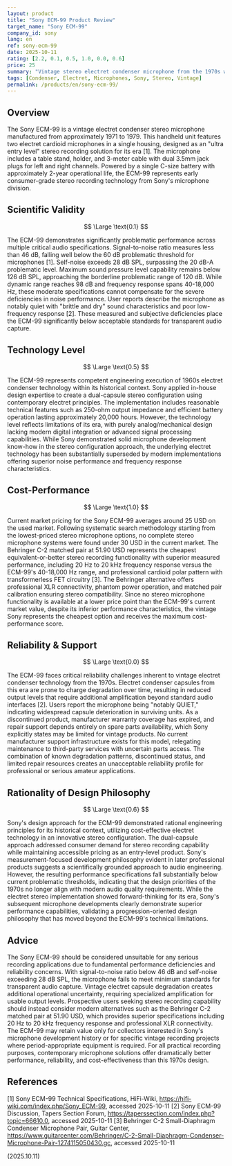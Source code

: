 ```yaml
---
layout: product
title: "Sony ECM-99 Product Review"
target_name: "Sony ECM-99"
company_id: sony
lang: en
ref: sony-ecm-99
date: 2025-10-11
rating: [2.2, 0.1, 0.5, 1.0, 0.0, 0.6]
price: 25
summary: "Vintage stereo electret condenser microphone from the 1970s with significant performance limitations and reliability concerns"
tags: [Condenser, Electret, Microphones, Sony, Stereo, Vintage]
permalink: /products/en/sony-ecm-99/
---
```

## Overview

The Sony ECM-99 is a vintage electret condenser stereo microphone manufactured from approximately 1971 to 1979. This handheld unit features two electret cardioid microphones in a single housing, designed as an "ultra entry level" stereo recording solution for its era [1]. The microphone includes a table stand, holder, and 3-meter cable with dual 3.5mm jack plugs for left and right channels. Powered by a single C-size battery with approximately 2-year operational life, the ECM-99 represents early consumer-grade stereo recording technology from Sony's microphone division.

## Scientific Validity

$$ \Large \text{0.1} $$

The ECM-99 demonstrates significantly problematic performance across multiple critical audio specifications. Signal-to-noise ratio measures less than 46 dB, falling well below the 60 dB problematic threshold for microphones [1]. Self-noise exceeds 28 dB SPL, surpassing the 20 dB-A problematic level. Maximum sound pressure level capability remains below 126 dB SPL, approaching the borderline problematic range of 120 dB. While dynamic range reaches 98 dB and frequency response spans 40-18,000 Hz, these moderate specifications cannot compensate for the severe deficiencies in noise performance. User reports describe the microphone as notably quiet with "brittle and dry" sound characteristics and poor low-frequency response [2]. These measured and subjective deficiencies place the ECM-99 significantly below acceptable standards for transparent audio capture.

## Technology Level

$$ \Large \text{0.5} $$

The ECM-99 represents competent engineering execution of 1960s electret condenser technology within its historical context. Sony applied in-house design expertise to create a dual-capsule stereo configuration using contemporary electret principles. The implementation includes reasonable technical features such as 250-ohm output impedance and efficient battery operation lasting approximately 20,000 hours. However, the technology level reflects limitations of its era, with purely analog/mechanical design lacking modern digital integration or advanced signal processing capabilities. While Sony demonstrated solid microphone development know-how in the stereo configuration approach, the underlying electret technology has been substantially superseded by modern implementations offering superior noise performance and frequency response characteristics.

## Cost-Performance

$$ \Large \text{1.0} $$

Current market pricing for the Sony ECM-99 averages around 25 USD on the used market. Following systematic search methodology starting from the lowest-priced stereo microphone options, no complete stereo microphone systems were found under 30 USD in the current market. The Behringer C-2 matched pair at 51.90 USD represents the cheapest equivalent-or-better stereo recording functionality with superior measured performance, including 20 Hz to 20 kHz frequency response versus the ECM-99's 40-18,000 Hz range, and professional cardioid polar pattern with transformerless FET circuitry [3]. The Behringer alternative offers professional XLR connectivity, phantom power operation, and matched pair calibration ensuring stereo compatibility. Since no stereo microphone functionality is available at a lower price point than the ECM-99's current market value, despite its inferior performance characteristics, the vintage Sony represents the cheapest option and receives the maximum cost-performance score.

## Reliability & Support

$$ \Large \text{0.0} $$

The ECM-99 faces critical reliability challenges inherent to vintage electret condenser technology from the 1970s. Electret condenser capsules from this era are prone to charge degradation over time, resulting in reduced output levels that require additional amplification beyond standard audio interfaces [2]. Users report the microphone being "notably QUIET," indicating widespread capsule deterioration in surviving units. As a discontinued product, manufacturer warranty coverage has expired, and repair support depends entirely on spare parts availability, which Sony explicitly states may be limited for vintage products. No current manufacturer support infrastructure exists for this model, relegating maintenance to third-party services with uncertain parts access. The combination of known degradation patterns, discontinued status, and limited repair resources creates an unacceptable reliability profile for professional or serious amateur applications.

## Rationality of Design Philosophy

$$ \Large \text{0.6} $$

Sony's design approach for the ECM-99 demonstrated rational engineering principles for its historical context, utilizing cost-effective electret technology in an innovative stereo configuration. The dual-capsule approach addressed consumer demand for stereo recording capability while maintaining accessible pricing as an entry-level product. Sony's measurement-focused development philosophy evident in later professional products suggests a scientifically grounded approach to audio engineering. However, the resulting performance specifications fall substantially below current problematic thresholds, indicating that the design priorities of the 1970s no longer align with modern audio quality requirements. While the electret stereo implementation showed forward-thinking for its era, Sony's subsequent microphone developments clearly demonstrate superior performance capabilities, validating a progression-oriented design philosophy that has moved beyond the ECM-99's technical limitations.

## Advice

The Sony ECM-99 should be considered unsuitable for any serious recording applications due to fundamental performance deficiencies and reliability concerns. With signal-to-noise ratio below 46 dB and self-noise exceeding 28 dB SPL, the microphone fails to meet minimum standards for transparent audio capture. Vintage electret capsule degradation creates additional operational uncertainty, requiring specialized amplification for usable output levels. Prospective users seeking stereo recording capability should instead consider modern alternatives such as the Behringer C-2 matched pair at 51.90 USD, which provides superior specifications including 20 Hz to 20 kHz frequency response and professional XLR connectivity. The ECM-99 may retain value only for collectors interested in Sony's microphone development history or for specific vintage recording projects where period-appropriate equipment is required. For all practical recording purposes, contemporary microphone solutions offer dramatically better performance, reliability, and cost-effectiveness than this 1970s design.

## References

[1] Sony ECM-99 Technical Specifications, HiFi-Wiki, https://hifi-wiki.com/index.php/Sony_ECM-99, accessed 2025-10-11
[2] Sony ECM-99 Discussion, Tapers Section Forum, https://taperssection.com/index.php?topic=66610.0, accessed 2025-10-11
[3] Behringer C-2 Small-Diaphragm Condenser Microphone Pair, Guitar Center, https://www.guitarcenter.com/Behringer/C-2-Small-Diaphragm-Condenser-Microphone-Pair-1274115050430.gc, accessed 2025-10-11

(2025.10.11)